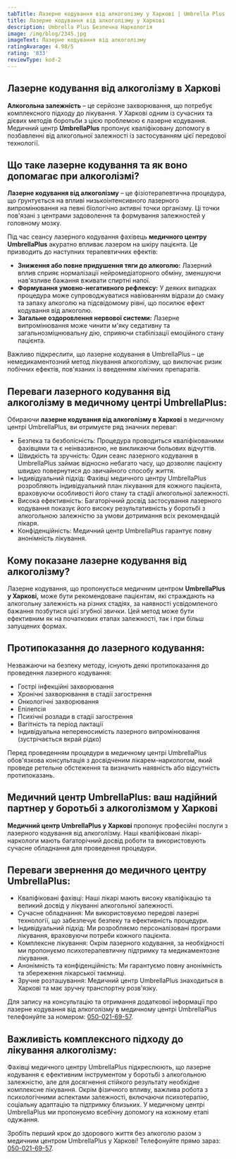```yaml
---
tabTitle: Лазерне кодування від алкоголізму у Харкові | Umbrella Plus | Від 9999 грн
title: Лазерне кодування від алкоголізму у Харкові
description: Umbrella Plus Безпечна Наркологія
image: /img/blog/2345.jpg
imageText: Лазерне кодування від алкоголізму
ratingAvarage: 4.98/5
rating: '833'
reviewType: kod-2
---
```


## Лазерне кодування від алкоголізму в Харкові

**Алкогольна залежність** – це серйозне захворювання, що потребує комплексного підходу до лікування. У Харкові одним із сучасних та дієвих методів боротьби з цією проблемою є лазерне кодування. Медичний центр **UmbrellaPlus** пропонує кваліфіковану допомогу в позбавленні від алкогольної залежності із застосуванням цієї передової технології.

## Що таке лазерне кодування та як воно допомагає при алкоголізмі?

**Лазерне кодування від алкоголізму** – це фізіотерапевтична процедура, що ґрунтується на впливі низькоінтенсивного лазерного випромінювання на певні біологічно активні точки організму. Ці точки пов'язані з центрами задоволення та формування залежностей у головному мозку.

Під час сеансу лазерного кодування фахівець **медичного центру UmbrellaPlus** акуратно впливає лазером на шкіру пацієнта. Це призводить до наступних терапевтичних ефектів:

* **Зниження або повне придушення тяги до алкоголю:** Лазерний вплив сприяє нормалізації нейромедіаторного обміну, зменшуючи нав'язливе бажання вживати спиртні напої.
* **Формування умовно-негативного рефлексу:** У деяких випадках процедура може супроводжуватися навіюванням відрази до смаку та запаху алкоголю на підсвідомому рівні, що посилює ефект кодування від алкоголю.
* **Загальне оздоровлення нервової системи:** Лазерне випромінювання може чинити м'яку седативну та загальнозміцнювальну дію, сприяючи стабілізації емоційного стану пацієнта.

Важливо підкреслити, що лазерне кодування в UmbrellaPlus – це немедикаментозний метод лікування алкоголізму, що виключає ризик побічних ефектів, пов'язаних із введенням хімічних препаратів.

## Переваги лазерного кодування від алкоголізму в медичному центрі UmbrellaPlus:

Обираючи **лазерне кодування від алкоголізму в Харкові** в медичному центрі UmbrellaPlus, ви отримуєте ряд значних переваг:

* Безпека та безболісність: Процедура проводиться кваліфікованими фахівцями та є неінвазивною, не викликаючи больових відчуттів.
* Швидкість та зручність: Один сеанс лазерного кодування в UmbrellaPlus займає відносно небагато часу, що дозволяє пацієнту швидко повернутися до звичайного способу життя.
* Індивідуальний підхід: Фахівці медичного центру UmbrellaPlus розробляють індивідуальний план лікування для кожного пацієнта, враховуючи особливості його стану та стадії алкогольної залежності.
* Висока ефективність: Багаторічний досвід застосування лазерного кодування показує його високу результативність у боротьбі з алкогольною залежністю за умови дотримання всіх рекомендацій лікаря.
* Конфіденційність: Медичний центр UmbrellaPlus гарантує повну анонімність лікування.

## Кому показане лазерне кодування від алкоголізму?

Лазерне кодування, що пропонується медичним центром **UmbrellaPlus у Харкові,** може бути рекомендоване пацієнтам, які страждають на алкогольну залежність на різних стадіях, за наявності усвідомленого бажання позбутися цієї згубної звички. Цей метод може бути ефективним як на початкових етапах залежності, так і при більш запущених формах.

## Протипоказання до лазерного кодування:

Незважаючи на безпеку методу, існують деякі протипоказання до проведення лазерного кодування:

* Гострі інфекційні захворювання
* Хронічні захворювання в стадії загострення
* Онкологічні захворювання
* Епілепсія
* Психічні розлади в стадії загострення
* Вагітність та період лактації
* Індивідуальна непереносимість лазерного випромінювання (зустрічається вкрай рідко)

Перед проведенням процедури в медичному центрі UmbrellaPlus обов'язкова консультація з досвідченим лікарем-наркологом, який проведе ретельне обстеження та визначить наявність або відсутність протипоказань.

## Медичний центр UmbrellaPlus: ваш надійний партнер у боротьбі з алкоголізмом у Харкові

**Медичний центр UmbrellaPlus у Харкові** пропонує професійні послуги з лазерного кодування від алкоголізму. Наші кваліфіковані лікарі-наркологи мають багаторічний досвід роботи та використовують сучасне обладнання для проведення процедури.

## Переваги звернення до медичного центру UmbrellaPlus:

* Кваліфіковані фахівці: Наші лікарі мають високу кваліфікацію та великий досвід у лікуванні алкогольної залежності.
* Сучасне обладнання: Ми використовуємо передові лазерні технології, що забезпечує безпеку та ефективність процедури.
* Індивідуальний підхід: Ми розробляємо персоналізовані програми лікування, враховуючи потреби кожного пацієнта.
* Комплексне лікування: Окрім лазерного кодування, за необхідності ми пропонуємо психотерапевтичну підтримку та медикаментозне лікування.
* Анонімність та конфіденційність: Ми гарантуємо повну анонімність та збереження лікарської таємниці.
* Зручне розташування: Медичний центр UmbrellaPlus знаходиться в Харкові та має зручну транспортну розв'язку.

Для запису на консультацію та отримання додаткової інформації про лазерне кодування від алкоголізму в медичному центрі UmbrellaPlus телефонуйте за номером: [050-021-69-57](tel:0500216957).

## Важливість комплексного підходу до лікування алкоголізму:

Фахівці медичного центру UmbrellaPlus підкреслюють, що лазерне кодування є ефективним інструментом у боротьбі з алкогольною залежністю, але для досягнення стійкого результату необхідне комплексне лікування. Окрім фізичного впливу, важлива робота з психологічними аспектами залежності, включаючи психотерапію, соціальну адаптацію та підтримку близьких. У медичному центрі UmbrellaPlus ми пропонуємо всебічну допомогу на кожному етапі одужання.

Зробіть перший крок до здорового життя без алкоголю разом з медичним центром UmbrellaPlus у Харкові! Телефонуйте прямо зараз: [050-021-69-57](tel:0500216957).
